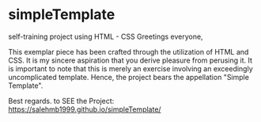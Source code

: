 # simpleTemplate
self-training project using HTML - CSS
Greetings everyone,

This exemplar piece has been crafted through the utilization of HTML and CSS. It is my sincere aspiration that you derive pleasure from perusing it. It is important to note that this is merely an exercise involving an exceedingly uncomplicated template. Hence, the project bears the appellation "Simple Template".

Best regards.
to SEE the Project: https://salehmb1999.github.io/simpleTemplate/
